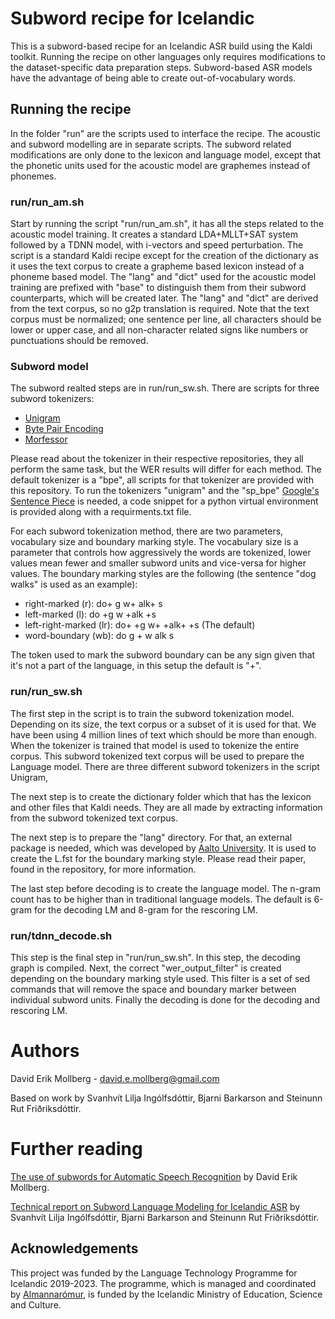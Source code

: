 # Subword recipe for Icelandic
This is a subword-based recipe for an Icelandic ASR build using the Kaldi toolkit. Running the recipe on other languages only requires modifications to the dataset-specific data preparation steps. Subword-based ASR models have the advantage of being able to create out-of-vocabulary words. 

## Running the recipe 
In the folder "run" are the scripts used to interface the recipe. The acoustic and subword modelling are in separate scripts. The subword related modifications are only done to the lexicon and language model, except that the phonetic units used for the acoustic model are graphemes instead of phonemes. 

### run/run_am.sh
Start by running the script "run/run_am.sh", it has all the steps related to the acoustic model training. It creates a standard LDA+MLLT+SAT system followed by a TDNN model, with i-vectors and speed perturbation. The script is a standard Kaldi recipe except for the creation of the dictionary as it uses the text corpus to create a grapheme based lexicon instead of a phoneme based model. The "lang" and "dict" used for the acoustic model training are prefixed with "base" to distinguish them from their subword counterparts, which will be created later. The "lang" and "dict" are derived from the text corpus, so no g2p translation is required. Note that the text corpus must be normalized; one sentence per line, all characters should be lower or upper case, and all non-character related signs like numbers or punctuations should be removed. 

### Subword model
The subword realted steps are in run/run_sw.sh. There are scripts for three subword tokenizers:
 * [Unigram](https://arxiv.org/abs/1804.10959) 
 * [Byte Pair Encoding](https://arxiv.org/abs/1508.07909)
 * [Morfessor](https://morfessor.readthedocs.io/en/latest/)
 
Please read about the tokenizer in their respective repositories, they all perform the same task, but the WER results will differ for each method. The default tokenizer is a "bpe", all scripts for that tokenizer are provided with this repository. To run the tokenizers "unigram" and the "sp_bpe" [Google's Sentence Piece](https://github.com/google/sentencepiece) is needed, a code snippet for a python virtual environment is provided along with a requirments.txt file. 

For each subword tokenization method, there are two parameters, vocabulary size and boundary marking style. The vocabulary size is a parameter that controls how aggressively the words are tokenized, lower values mean fewer and smaller subword units and vice-versa for higher values. The boundary marking styles are the following (the sentence "dog walks" is used as an example): 
* right-marked (r):  do+ g w+ alk+ s
* left-marked (l):  do +g w +alk +s
* left-right-marked (lr): do+ +g w+ +alk+ +s (The default) 
* word-boundary (wb): do g + w alk s 

The token used to mark the subword boundary can be any sign given that it's not a part of the language, in this setup the default is "+".

### run/run_sw.sh
The first step in the script is to train the subword tokenization model. Depending on its size, the text corpus or a subset of it is used for that. We have been using 4 million lines of text which should be more than enough. When the tokenizer is trained that model is used to tokenize the entire corpus. This subword tokenized text corpus will be used to prepare the Language model. There are three different subword tokenizers in the script Unigram, 

The next step is to create the dictionary folder which that has the lexicon and other files that Kaldi needs. They are all made by extracting information from the subword tokenized text corpus. 

The next step is to prepare the "lang" directory. For that, an external package is needed, which was developed by [Aalto University](https://github.com/aalto-speech/subword-kaldi.git). It is used to create the L.fst for the boundary marking style. Please read their paper, found in the repository, for more information. 

The last step before decoding is to create the language model. The n-gram count has to be higher than in traditional language models. The default is 6-gram for the decoding LM and 8-gram for the rescoring LM.

### run/tdnn_decode.sh
This step is the final step in "run/run_sw.sh". In this step, the decoding graph is compiled. Next, the correct "wer_output_filter" is created depending on the boundary marking style used. This filter is a set of sed commands that will remove the space and boundary marker between individual subword units. Finally the decoding is done for the decoding and rescoring LM.

# Authors
David Erik Mollberg - <david.e.mollberg@gmail.com>


Based on work by Svanhvít Lilja Ingólfsdóttir, Bjarni Barkarson and Steinunn Rut Friðriksdóttir.

# Further reading
[The use of subwords for Automatic Speech Recognition](https://skemman.is/handle/1946/39412) by David Erik Mollberg.

[Technical report on Subword Language Modeling for Icelandic ASR](https://github.com/svanhvitlilja/subword-asr-icelandic/blob/master/s5/Subword_modelling_ASR_summer_2020.pdf) by Svanhvít Lilja Ingólfsdóttir, Bjarni Barkarson and Steinunn Rut Friðriksdóttir.

## Acknowledgements
This project was funded by the Language Technology Programme for Icelandic 2019-2023. The programme, which is managed and coordinated by [Almannarómur](https://almannaromur.is/), is funded by the Icelandic Ministry of Education, Science and Culture.
